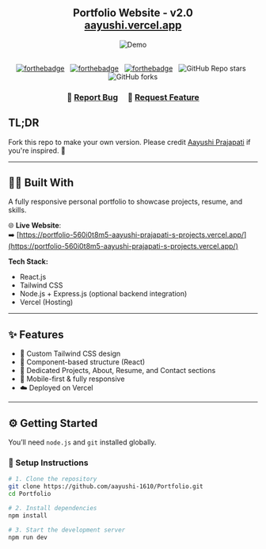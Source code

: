 <h2 align="center">
  Portfolio Website - v2.0<br/>
  <a href="https://portfolio-560i0t8m5-aayushi-prajapati-s-projects.vercel.app/" target="_blank">
    aayushi.vercel.app
  </a>
</h2>
<div align="center">
  <img alt="Demo" src="./Images/portfolio-demo.png" />
</div>

<br/>

<center>

[![forthebadge](https://forthebadge.com/images/badges/built-with-love.svg)](https://forthebadge.com) &nbsp;
[![forthebadge](https://forthebadge.com/images/badges/made-with-javascript.svg)](https://forthebadge.com) &nbsp;
[![forthebadge](https://forthebadge.com/images/badges/open-source.svg)](https://forthebadge.com) &nbsp;
![GitHub Repo stars](https://img.shields.io/github/stars/aayushi-1610/Portfolio?color=green&logo=github&style=for-the-badge) &nbsp;
![GitHub forks](https://img.shields.io/github/forks/aayushi-1610/Portfolio?color=green&logo=github&style=for-the-badge)

</center>

<h3 align="center">
    🔹
    <a href="https://github.com/aayushi-1610/Portfolio/issues">Report Bug</a> &nbsp; &nbsp;
    🔹
    <a href="https://github.com/aayushi-1610/Portfolio/issues">Request Feature</a>
</h3>

## TL;DR

Fork this repo to make your own version. Please credit [Aayushi Prajapati](https://github.com/aayushi-1610) if you're inspired. 🙂

---

## 👩‍💻 Built With

A fully responsive personal portfolio to showcase projects, resume, and skills.

🌐 **Live Website**:  
➡️ [https://portfolio-560i0t8m5-aayushi-prajapati-s-projects.vercel.app/](https://portfolio-560i0t8m5-aayushi-prajapati-s-projects.vercel.app/)

**Tech Stack:**

- React.js
- Tailwind CSS
- Node.js + Express.js (optional backend integration)
- Vercel (Hosting)

---

## ✨ Features

- 🎨 Custom Tailwind CSS design
- 🧩 Component-based structure (React)
- 💼 Dedicated Projects, About, Resume, and Contact sections
- 📱 Mobile-first & fully responsive
- ☁️ Deployed on Vercel

---

## ⚙️ Getting Started

You’ll need `node.js` and `git` installed globally.

### 🔧 Setup Instructions

```bash
# 1. Clone the repository
git clone https://github.com/aayushi-1610/Portfolio.git
cd Portfolio

# 2. Install dependencies
npm install

# 3. Start the development server
npm run dev

